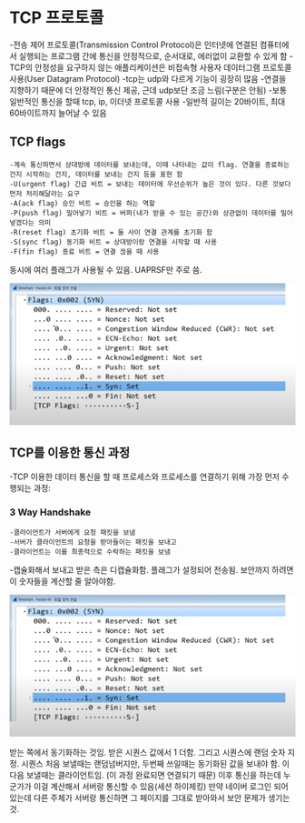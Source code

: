 
# TCP 프로토콜

-전송 제어 프로토콜(Transmission Control Protocol)은 인터넷에 연결된 컴퓨터에서 실행되는 프로그램 간에 통신을 안정적으로, 순서대로, 에러없이 교환할 수 있게 함
-TCP의 안정성을 요구하지 않는 애플리케이션은 비접속형 사용자 데이터그램 프로토콜 사용(User Datagram Protocol)
-tcp는 udp와 다르게 기능이 굉장히 많음
-연결을 지향하기 때문에 더 안정적인 통신 제공, 근데 udp보단 조금 느림(구분은 안됨)
-보통 일반적인 통신을 할때 tcp, ip, 이더넷 프로토콜 사용
-일반적 길이는 20바이트, 최대 60바이트까지 늘어날 수 있음

## TCP flags
	-계속 통신하면서 상대방에 데이터를 보내는데, 이때 나타내는 값이 flag. 연결을 종료하는 건지 시작하는 건지, 데이터를 보내는 건지 등을 표현 함
	-U(urgent flag) 긴급 비트 = 보내는 데이터에 우선순위가 높은 것이 있다. 다른 것보다 먼저 처리해달라는 요구
	-A(ack flag) 승인 비트 = 승인을 하는 역할
	-P(push flag) 밀어넣기 비트 = 버퍼(내가 받을 수 있는 공간)와 상관없이 데이터를 밀어넣겠다는 의미
	-R(reset flag) 초기화 비트 = 둘 사이 연결 관계를 초기화 함
	-S(sync flag) 동기화 비트 = 상대방이랑 연결을 시작할 때 사용
	-F(fin flag) 종료 비트 = 연결 끊을 때 사용


동시에 여러 플래그가 사용될 수 있음. UAPRSF만 주로 씀. 

![](./img/21-tcp-protocol1.png)

## TCP를 이용한 통신 과정
-TCP 이용한 데이터 통신을 할 때 프로세스와 프로세스를 연결하기 위해 가장 먼저 수행되는 과정:

### 3 Way Handshake
	-클라이언트가 서버에게 요청 패킷을 보냄
	-서버가 클라이언트의 요청을 받아들이는 패킷을 보내고
	-클라이언트는 이를 최종적으로 수락하는 패킷을 보냄

-캡슐화해서 보내고 받은 측은 디캡슐화함. 플래그가 설정되어 전송됨. 보안까지 하려면 이 숫자들을 계산할 줄 알아야함.

![](./img/22-tcp-protocol2.png)

받는 쪽에서 동기화하는 것임. 받은 시퀀스 값에서 1 더함. 그리고 시퀀스에 랜덤 숫자 지정. 시퀀스 처음 보낼때는 랜덤넘버지만, 두번째 쓰일때는 동기화된 값을 보내야 함. 
이 다음 보낼때는 클라이언트임. (이 과정 완료되면 연결되기 때문)
이후 통신을 하는데 누군가가 이걸 계산해서 서버랑 통신할 수 있음(세션 하이제킹)
만약 네이버 로그인 되어있는데 다른 주체가 서버랑 통신하면 그 페이지를 그대로 받아와서 보안 문제가 생기는 것.
